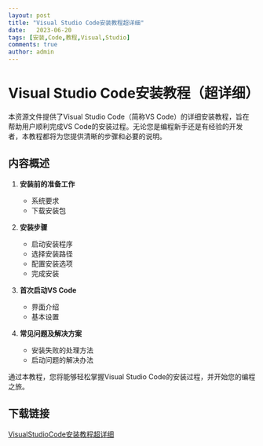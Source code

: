 ```yaml
---
layout: post
title: "Visual Studio Code安装教程超详细"
date:   2023-06-20
tags: [安装,Code,教程,Visual,Studio]
comments: true
author: admin
---
```

# Visual Studio Code安装教程（超详细）

本资源文件提供了Visual Studio Code（简称VS Code）的详细安装教程，旨在帮助用户顺利完成VS Code的安装过程。无论您是编程新手还是有经验的开发者，本教程都将为您提供清晰的步骤和必要的说明。

## 内容概述

1. **安装前的准备工作**
   - 系统要求
   - 下载安装包

2. **安装步骤**
   - 启动安装程序
   - 选择安装路径
   - 配置安装选项
   - 完成安装

3. **首次启动VS Code**
   - 界面介绍
   - 基本设置

4. **常见问题及解决方案**
   - 安装失败的处理方法
   - 启动问题的解决办法

通过本教程，您将能够轻松掌握Visual Studio Code的安装过程，并开始您的编程之旅。

## 下载链接

[VisualStudioCode安装教程超详细](https://pan.quark.cn/s/c7faf9d505f2)